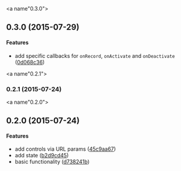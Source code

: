<a name"0.3.0"></a>
## 0.3.0 (2015-07-29)


#### Features

* add specific callbacks for `onRecord`, `onActivate` and `onDeactivate` ([0d068c36](https://github.com/fczbkk/boogie/commit/0d068c36))


<a name"0.2.1"></a>
### 0.2.1 (2015-07-24)


<a name"0.2.0"></a>
## 0.2.0 (2015-07-24)


#### Features

* add controls via URL params ([45c9aa67](https://github.com/fczbkk/boogie/commit/45c9aa67))
* add state ([b2d9cd45](https://github.com/fczbkk/boogie/commit/b2d9cd45))
* basic functionality ([d738241b](https://github.com/fczbkk/boogie/commit/d738241b))


